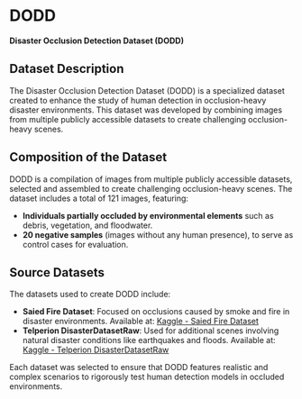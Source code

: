 # DODD

**Disaster Occlusion Detection Dataset (DODD)**

## Dataset Description

The Disaster Occlusion Detection Dataset (DODD) is a specialized dataset created to enhance the study of human detection in occlusion-heavy disaster environments. This dataset was developed by combining images from multiple publicly accessible datasets to create challenging occlusion-heavy scenes.

## Composition of the Dataset

DODD is a compilation of images from multiple publicly accessible datasets, selected and assembled to create challenging occlusion-heavy scenes. The dataset includes a total of 121 images, featuring:
- **Individuals partially occluded by environmental elements** such as debris, vegetation, and floodwater.
- **20 negative samples** (images without any human presence), to serve as control cases for evaluation.

## Source Datasets

The datasets used to create DODD include:
- **Saied Fire Dataset**: Focused on occlusions caused by smoke and fire in disaster environments. Available at: [Kaggle - Saied Fire Dataset](https://www.kaggle.com/datasets/phylake1337/fire-dataset?select=...)
- **Telperion DisasterDatasetRaw**: Used for additional scenes involving natural disaster conditions like earthquakes and floods. Available at: [Kaggle - Telperion DisasterDatasetRaw](https://kaggle.com/dat...)

Each dataset was selected to ensure that DODD features realistic and complex scenarios to rigorously test human detection models in occluded environments.
